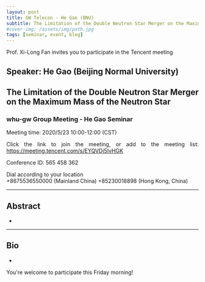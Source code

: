 ```yaml
---
layout: post
title: GW Telecon - He Gao (BNU)
subtitle: The Limitation of the Double Neutron Star Merger on the Maximum Mass of the Neutron Star
#cover-img: /assets/img/path.jpg
tags: [seminar, event, blog]
---
```


<style>
body {
text-align: justify}
</style>

Prof. Xi-Long Fan invites you to participate in the Tencent meeting

## Speaker: He Gao (Beijing Normal University)

## The Limitation of the Double Neutron Star Merger on the Maximum Mass of the Neutron Star

### whu-gw Group Meeting - He Gao Seminar

Meeting time: 2020/5/23 10:00-12:00 (CST)

Click the link to join the meeting, or add to the meeting list:
https://meeting.tencent.com/s/EYQVDj5IvHGK

Conference ID: 565 458 362

Dial according to your location  
   +8675536550000 (Mainland China)
   +85230018898 (Hong Kong, China)

______________________________

## Abstract

-

______________________________

## Bio

-

You're welcome to participate this Friday morning!
